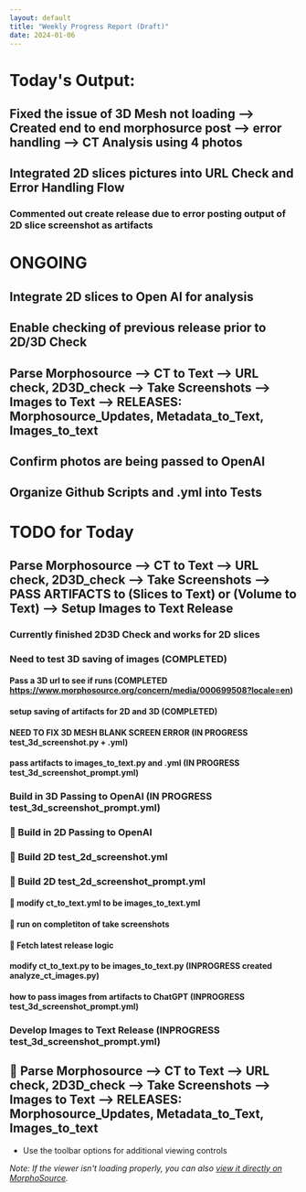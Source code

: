 ```yaml
---
layout: default
title: "Weekly Progress Report (Draft)"
date: 2024-01-06
---
```


# Today's Output:
## Fixed the issue of 3D Mesh not loading --> Created end to end morphosurce post --> error handling --> CT Analysis using 4 photos
## Integrated 2D slices pictures into URL Check and Error Handling Flow
### Commented out create release due to error posting output of 2D slice screenshot as artifacts



# ONGOING
## Integrate 2D slices to Open AI for analysis
## Enable checking of previous release prior to 2D/3D Check
## Parse Morphosource --> CT to Text --> URL check, 2D3D_check --> Take Screenshots --> Images to Text --> RELEASES: Morphosource_Updates, Metadata_to_Text, Images_to_text
## Confirm photos are being passed to OpenAI
## Organize Github Scripts and .yml into Tests


# TODO for Today

## Parse Morphosource --> CT to Text --> URL check, 2D3D_check --> Take Screenshots --> PASS ARTIFACTS to (Slices to Text) or (Volume to Text) --> Setup Images to Text Release
### Currently finished 2D3D Check and works for 2D slices
### Need to test 3D saving of images (COMPLETED)
#### Pass a 3D url to see if runs (COMPLETED https://www.morphosource.org/concern/media/000699508?locale=en)
#### setup saving of artifacts for 2D and 3D (COMPLETED)
#### NEED TO FIX 3D MESH BLANK SCREEN ERROR (IN PROGRESS test_3d_screenshot.py + .yml)
#### pass artifacts to images_to_text.py and .yml (IN PROGRESS test_3d_screenshot_prompt.yml)
### Build in 3D Passing to OpenAI (IN PROGRESS test_3d_screenshot_prompt.yml)
### 🔴 Build in 2D Passing to OpenAI
### 🔴 Build 2D test_2d_screenshot.yml
### 🔴 Build 2D test_2d_screenshot_prompt.yml
#### 🔴 modify ct_to_text.yml to be images_to_text.yml
#### 🔴 run on completiton of take screenshots
#### 🔴 Fetch latest release logic
#### modify ct_to_text.py to be images_to_text.py (INPROGRESS created analyze_ct_images.py)
#### how to pass images from artifacts to ChatGPT (INPROGRESS test_3d_screenshot_prompt.yml)
### Develop Images to Text Release                (INPROGRESS test_3d_screenshot_prompt.yml)
## 🔴 Parse Morphosource --> CT to Text --> URL check, 2D3D_check --> Take Screenshots --> Images to Text --> RELEASES: Morphosource_Updates, Metadata_to_Text, Images_to_text
- Use the toolbar options for additional viewing controls

*Note: If the viewer isn't loading properly, you can also [view it directly on MorphoSource](https://www.morphosource.org/uv.html#?manifest=/manifests/447772d0-74cb-472b-b443-2426f271a2c3&c=0&m=0&cv=0).*
